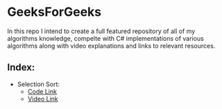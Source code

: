 # GeeksForGeeks
In this repo I intend to create a full featured repository of all of my algorithms knowledge, compelte with C# implementations
of various algorithms along with video explanations and links to relevant resources.

## Index:
* Selection Sort:
  * [Code Link](https://github.com/SHEFFcode/GeeksForGeeks/blob/master/GeeksForGeeks/SelectionSort.cs)
  * [Video Link](https://youtu.be/qkEWDCjc8DU)

